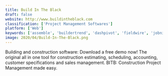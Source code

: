 ```yaml
---
title: Build In The Black
draft: false 
website: http://www.buildintheblack.com
classification: ['Project Management Softwares']
platform: ['Web']
keywords: ['assemble', 'buildertrend', 'dashpivot', 'fieldwire', 'jobnimbus', 'newforma_project_center', 'on-screen_takeoff', 'oracle_primavera', 'planswift', 'procore', 'quick_bid', 'skysite', 'smartbid', 'uda_construction_suite']
image: 2020/04/Build-In-The-Black.png
---
```

Building and construction software: Download a free demo now! The original all in one tool for construction estimating, scheduling, accounting, customer specifications and sales management. BITB: Construction Project Management made easy.